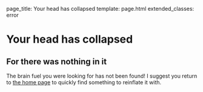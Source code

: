page_title: Your head has collapsed
template: page.html
extended_classes: error

# Your head has collapsed 
## For there was nothing in it

The brain fuel you were looking for has not been found! I suggest you return to [the home page](/) to quickly find something to 
reinflate it with.